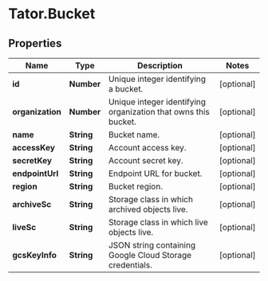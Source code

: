# Tator.Bucket

## Properties

Name | Type | Description | Notes
------------ | ------------- | ------------- | -------------
**id** | **Number** | Unique integer identifying a bucket. | [optional] 
**organization** | **Number** | Unique integer identifying organization that owns this bucket. | [optional] 
**name** | **String** | Bucket name. | [optional] 
**accessKey** | **String** | Account access key. | [optional] 
**secretKey** | **String** | Account secret key. | [optional] 
**endpointUrl** | **String** | Endpoint URL for bucket. | [optional] 
**region** | **String** | Bucket region. | [optional] 
**archiveSc** | **String** | Storage class in which archived objects live. | [optional] 
**liveSc** | **String** | Storage class in which live objects live. | [optional] 
**gcsKeyInfo** | **String** | JSON string containing Google Cloud Storage credentials. | [optional] 


